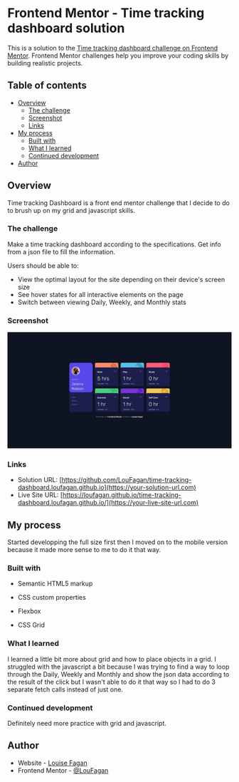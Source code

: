 # Frontend Mentor - Time tracking dashboard solution

This is a solution to the [Time tracking dashboard challenge on Frontend Mentor](https://www.frontendmentor.io/challenges/time-tracking-dashboard-UIQ7167Jw). Frontend Mentor challenges help you improve your coding skills by building realistic projects.

## Table of contents

- [Overview](#overview)
  - [The challenge](#the-challenge)
  - [Screenshot](#screenshot)
  - [Links](#links)
- [My process](#my-process)
  - [Built with](#built-with)
  - [What I learned](#what-i-learned)
  - [Continued development](#continued-development)
- [Author](#author)

## Overview

Time tracking Dashboard is a front end mentor challenge that I decide to do to brush up on my grid and javascript skills.

### The challenge

Make a time tracking dashboard according to the specifications. Get info from a json file to fill the information.

Users should be able to:

- View the optimal layout for the site depending on their device's screen size
- See hover states for all interactive elements on the page
- Switch between viewing Daily, Weekly, and Monthly stats

### Screenshot

![](./screenshot.jpg)

### Links

- Solution URL: [https://github.com/LouFagan/time-tracking-dashboard.loufagan.github.io](https://your-solution-url.com)
- Live Site URL: [https://loufagan.github.io/time-tracking-dashboard.loufagan.github.io/](https://your-live-site-url.com)

## My process

Started developping the full size first then I moved on to the mobile version because it made more sense to me to do it that way.

### Built with

- Semantic HTML5 markup
- CSS custom properties
- Flexbox

- CSS Grid

### What I learned

I learned a little bit more about grid and how to place objects in a grid. I struggled with the javascript a bit because I was trying to find a way to loop through the Daily, Weekly and Monthly and show the json data according to the result of the click but I wasn't able to do it that way so I had to do 3 separate fetch calls instead of just one.

### Continued development

Definitely need more practice with grid and javascript.

## Author

- Website - [Louise Fagan](https://www.pixelmein.ca)
- Frontend Mentor - [@LouFagan](https://www.frontendmentor.io/profile/LouFagan)

